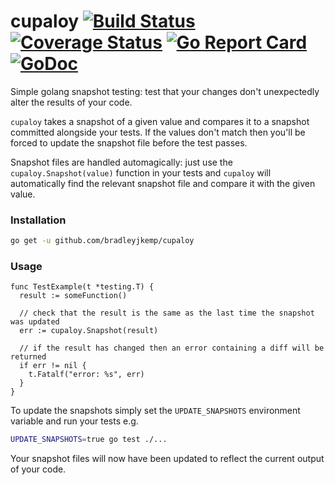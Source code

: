 # cupaloy [![Build Status](https://travis-ci.org/bradleyjkemp/cupaloy.svg?branch=master)](https://travis-ci.org/bradleyjkemp/cupaloy) [![Coverage Status](https://coveralls.io/repos/github/bradleyjkemp/cupaloy/badge.svg)](https://coveralls.io/github/bradleyjkemp/cupaloy?branch=master) [![Go Report Card](https://goreportcard.com/badge/github.com/bradleyjkemp/cupaloy)](https://goreportcard.com/report/github.com/bradleyjkemp/cupaloy) [![GoDoc](https://godoc.org/github.com/bradleyjkemp/cupaloy?status.svg)](https://godoc.org/github.com/bradleyjkemp/cupaloy)
Simple golang snapshot testing: test that your changes don't unexpectedly alter the results of your code.

`cupaloy` takes a snapshot of a given value and compares it to a snapshot committed alongside your tests. If the values don't match then you'll be forced to update the snapshot file before the test passes.

Snapshot files are handled automagically: just use the `cupaloy.Snapshot(value)` function in your tests and `cupaloy` will automatically find the relevant snapshot file and compare it with the given value.

### Installation
```bash
go get -u github.com/bradleyjkemp/cupaloy
```

### Usage
```golang
func TestExample(t *testing.T) {
  result := someFunction()

  // check that the result is the same as the last time the snapshot was updated
  err := cupaloy.Snapshot(result)
  
  // if the result has changed then an error containing a diff will be returned
  if err != nil {
    t.Fatalf("error: %s", err)
  }
}
```

To update the snapshots simply set the ```UPDATE_SNAPSHOTS``` environment variable and run your tests e.g.
```bash
UPDATE_SNAPSHOTS=true go test ./...
```
Your snapshot files will now have been updated to reflect the current output of your code.

